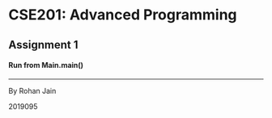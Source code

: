 # CSE201: Advanced Programming
## Assignment 1
#### Run from Main.main()

---

By Rohan Jain

2019095
